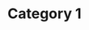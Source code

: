 ---
title: Category 1
medalCategory: 'Category 1'
bo6ZombieMedal: true

medals: 
-   
    name: Medal 1 title
    description: 10 kills rapidly
-   
    name: Medal 2 title
    description: 11 kills rapidly
-   
    name: Medal 3 title
    description: 12 kills rapidly

layout: 'medalsLayout.njk'
tags: bo6Medal
---